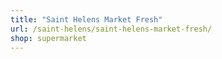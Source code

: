```yaml
---
title: "Saint Helens Market Fresh"
url: /saint-helens/saint-helens-market-fresh/
shop: supermarket
---
```

